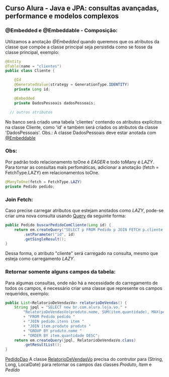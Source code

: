 ## Curso Alura - Java e JPA: consultas avançadas, performance e modelos complexos

### @Embedded e @Embeddable - Composição:
Utilizamos a anotação *@Embedded* quando queremos que os atributos da classe que compõe a classe principal seja persistida como se fosse da classe principal, exemplo:
```java
@Entity
@Table(name = "clientes")
public class Cliente {

    @Id
	@GeneratedValue(strategy = GenerationType.IDENTITY)
	private Long id;

	@Embedded
	private DadosPessoais dadosPessoais;

  // outros atributos
```
No banco será criado uma tabela 'clientes' contendo os atributos explícitos na classe Cliente, como 'id' e também será criados os atributos da classe 'DadosPessoais'.
Obs.: A classe DadosPessoais deve estar anotada com [@Embeddable](https://github.com/Minoru-Yamazaki/Curso-JPA-consultas-avancadas-performance-modelos-complexos/blob/master/src/main/java/br/com/alura/loja/modelo/DadosPessoais.java)

### Obs:
Por padrão todo relacionamento toOne é *EAGER* e todo toMany é *LAZY*. Para tornar as consultas mais perfomáticas, adicionar a anotação (fetch = FetchType.LAZY) em relacionamentos toOne.
```java
@ManyToOne(fetch = FetchType.LAZY)
private Pedido pedido;
```

### Join Fetch:
Caso precise carregar atributos que estejam anotados como *LAZY*, pode-se criar uma nova consulta usando [Query](https://github.com/Minoru-Yamazaki/Curso-JPA-consultas-avancadas-performance-modelos-complexos/blob/master/src/main/java/br/com/alura/loja/dao/PedidoDao.java) da seguinte forma:
```java
public Pedido buscarPedidoComCliente(Long id) {
    return em.createQuery("SELECT p FROM Pedido p JOIN FETCH p.cliente WHERE p.id = :id", Pedido.class)
        .setParameter("id", id)
        .getSingleResult();
}
```
Dessa forma, o atributo "cliente" será carregado na consulta, mesmo que esteja como carregamento *LAZY*.

### Retornar somente alguns campos da tabela:
Para algumas consultas, onde não há a necessidade do carregamento de todos os campos, é necessário criar uma classe que represente os campos requeridos, exemplo:
```java
public List<RelatorioDeVendasVo> relatorioDeVendas() {
    String jpql = "SELECT new br.com.alura.loja.vo." +
        "RelatorioDeVendasVo(produto.nome, SUM(item.quantidade), MAX(pedido.data)) "
        + "FROM Pedido pedido "
        + "JOIN pedido.itens item "
        + "JOIN item.produto produto "
        + "GROUP BY produto.nome "
        + "ORDER BY item.quantidade DESC";
    return em.createQuery(jpql, RelatorioDeVendasVo.class)
        .getResultList();
}
```
[PedidoDao](https://github.com/Minoru-Yamazaki/Curso-JPA-consultas-avancadas-performance-modelos-complexos/blob/master/src/main/java/br/com/alura/loja/dao/PedidoDao.java)
A classe [RelatorioDeVendasVo](https://github.com/Minoru-Yamazaki/Curso-JPA-consultas-avancadas-performance-modelos-complexos/blob/master/src/main/java/br/com/alura/loja/vo/RelatorioDeVendasVo.java) precisa do contrutor para (String, Long, LocalDate) para retornar os campos das classes *Produto*, *Item* e *Pedido* 
